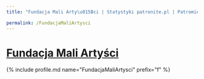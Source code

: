 ```yaml
---
title: "Fundacja Mali Arty\u015Bci | Statystyki patronite.pl | Patromierz"

permalink: /FundacjaMaliArtysci
---
```


# [Fundacja Mali Artyści](https://patronite.pl/FundacjaMaliArtysci)

{% include profile.md name="FundacjaMaliArtysci" prefix="f" %}
